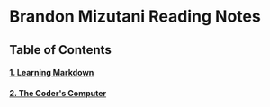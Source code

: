 # Brandon Mizutani Reading Notes

## Table of Contents

#### [1. Learning Markdown](markdown.md)
#### [2. The Coder's Computer](codercomputer.md)